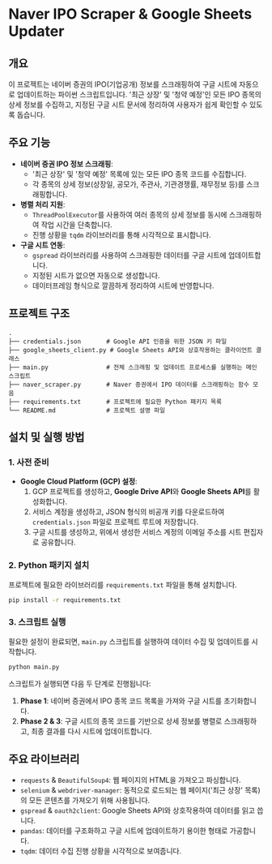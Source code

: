 # Naver IPO Scraper & Google Sheets Updater

## 개요

이 프로젝트는 네이버 증권의 IPO(기업공개) 정보를 스크래핑하여 구글 시트에 자동으로 업데이트하는 파이썬 스크립트입니다. '최근 상장' 및 '청약 예정'인 모든 IPO 종목의 상세 정보를 수집하고, 지정된 구글 시트 문서에 정리하여 사용자가 쉽게 확인할 수 있도록 돕습니다.

## 주요 기능

- **네이버 증권 IPO 정보 스크래핑**:
  - '최근 상장' 및 '청약 예정' 목록에 있는 모든 IPO 종목 코드를 수집합니다.
  - 각 종목의 상세 정보(상장일, 공모가, 주관사, 기관경쟁률, 재무정보 등)를 스크래핑합니다.
- **병렬 처리 지원**:
  - `ThreadPoolExecutor`를 사용하여 여러 종목의 상세 정보를 동시에 스크래핑하여 작업 시간을 단축합니다.
  - 진행 상황을 `tqdm` 라이브러리를 통해 시각적으로 표시합니다.
- **구글 시트 연동**:
  - `gspread` 라이브러리를 사용하여 스크래핑한 데이터를 구글 시트에 업데이트합니다.
  - 지정된 시트가 없으면 자동으로 생성합니다.
  - 데이터프레임 형식으로 깔끔하게 정리하여 시트에 반영합니다.

## 프로젝트 구조

```
.
├── credentials.json       # Google API 인증을 위한 JSON 키 파일
├── google_sheets_client.py # Google Sheets API와 상호작용하는 클라이언트 클래스
├── main.py                # 전체 스크래핑 및 업데이트 프로세스를 실행하는 메인 스크립트
├── naver_scraper.py       # Naver 증권에서 IPO 데이터를 스크래핑하는 함수 모음
├── requirements.txt       # 프로젝트에 필요한 Python 패키지 목록
└── README.md              # 프로젝트 설명 파일
```

## 설치 및 실행 방법

### 1. 사전 준비

- **Google Cloud Platform (GCP) 설정**:
  1. GCP 프로젝트를 생성하고, **Google Drive API**와 **Google Sheets API**를 활성화합니다.
  2. 서비스 계정을 생성하고, JSON 형식의 비공개 키를 다운로드하여 `credentials.json` 파일로 프로젝트 루트에 저장합니다.
  3. 구글 시트를 생성하고, 위에서 생성한 서비스 계정의 이메일 주소를 시트 편집자로 공유합니다.

### 2. Python 패키지 설치

프로젝트에 필요한 라이브러리를 `requirements.txt` 파일을 통해 설치합니다.

```bash
pip install -r requirements.txt
```

### 3. 스크립트 실행

필요한 설정이 완료되면, `main.py` 스크립트를 실행하여 데이터 수집 및 업데이트를 시작합니다.

```bash
python main.py
```

스크립트가 실행되면 다음 두 단계로 진행됩니다:
1.  **Phase 1**: 네이버 증권에서 IPO 종목 코드 목록을 가져와 구글 시트를 초기화합니다.
2.  **Phase 2 & 3**: 구글 시트의 종목 코드를 기반으로 상세 정보를 병렬로 스크래핑하고, 최종 결과를 다시 시트에 업데이트합니다.

## 주요 라이브러리

- `requests` & `BeautifulSoup4`: 웹 페이지의 HTML을 가져오고 파싱합니다.
- `selenium` & `webdriver-manager`: 동적으로 로드되는 웹 페이지('최근 상장' 목록)의 모든 콘텐츠를 가져오기 위해 사용됩니다.
- `gspread` & `oauth2client`: Google Sheets API와 상호작용하여 데이터를 읽고 씁니다.
- `pandas`: 데이터를 구조화하고 구글 시트에 업데이트하기 용이한 형태로 가공합니다.
- `tqdm`: 데이터 수집 진행 상황을 시각적으로 보여줍니다.
